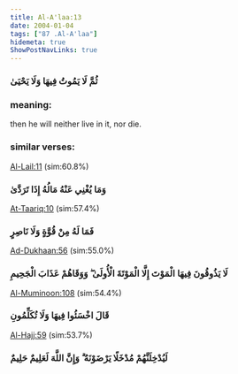 ```yaml
---
title: Al-A'laa:13
date: 2004-01-04
tags: ["87 .Al-A'laa"]
hidemeta: true 
ShowPostNavLinks: true 
---
```

### ثُمَّ لَا يَمُوتُ فِيهَا وَلَا يَحْيَىٰ
### meaning: 
then he will neither live in it, nor die.
### similar verses: 

[Al-Lail:11](/92/11) (sim:60.8%)

### وَمَا يُغْنِي عَنْهُ مَالُهُ إِذَا تَرَدَّىٰ

[At-Taariq:10](/86/10) (sim:57.4%)

### فَمَا لَهُ مِنْ قُوَّةٍ وَلَا نَاصِرٍ

[Ad-Dukhaan:56](/44/56) (sim:55.0%)

### لَا يَذُوقُونَ فِيهَا الْمَوْتَ إِلَّا الْمَوْتَةَ الْأُولَىٰ ۖ وَوَقَاهُمْ عَذَابَ الْجَحِيمِ

[Al-Muminoon:108](/23/108) (sim:54.4%)

### قَالَ اخْسَئُوا فِيهَا وَلَا تُكَلِّمُونِ

[Al-Hajj:59](/22/59) (sim:53.7%)

### لَيُدْخِلَنَّهُمْ مُدْخَلًا يَرْضَوْنَهُ ۗ وَإِنَّ اللَّهَ لَعَلِيمٌ حَلِيمٌ
